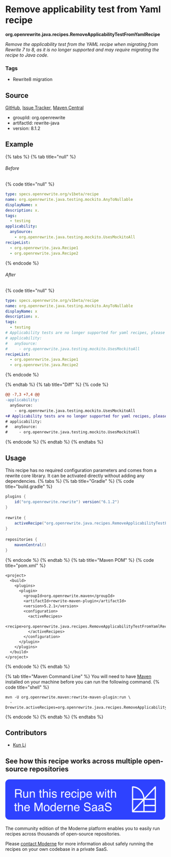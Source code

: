 # Remove applicability test from Yaml recipe

**org.openrewrite.java.recipes.RemoveApplicabilityTestFromYamlRecipe**

_Remove the applicability test from the YAML recipe when migrating from Rewrite 7 to 8, as it is no longer supported and may require migrating the recipe to Java code._

### Tags

* Rewrite8 migration

## Source

[GitHub](https://github.com/openrewrite/rewrite/blob/main/rewrite-java/src/main/java/org/openrewrite/java/recipes/RemoveApplicabilityTestFromYamlRecipe.java), [Issue Tracker](https://github.com/openrewrite/rewrite/issues), [Maven Central](https://central.sonatype.com/artifact/org.openrewrite/rewrite-java/8.1.2/jar)

* groupId: org.openrewrite
* artifactId: rewrite-java
* version: 8.1.2

## Example


{% tabs %}
{% tab title="null" %}

###### Before
{% code title="null" %}
```yaml
type: specs.openrewrite.org/v1beta/recipe
name: org.openrewrite.java.testing.mockito.AnyToNullable
displayName: x
description: x.
tags:
  - testing
applicability:
  anySource:
    - org.openrewrite.java.testing.mockito.UsesMockitoAll
recipeList:
  - org.openrewrite.java.Recipe1
  - org.openrewrite.java.Recipe2
```
{% endcode %}

###### After
{% code title="null" %}
```yaml
type: specs.openrewrite.org/v1beta/recipe
name: org.openrewrite.java.testing.mockito.AnyToNullable
displayName: x
description: x.
tags:
  - testing
# Applicability tests are no longer supported for yaml recipes, please remove or require migrating the recipe to Java code
# applicability:
#   anySource:
#     - org.openrewrite.java.testing.mockito.UsesMockitoAll
recipeList:
  - org.openrewrite.java.Recipe1
  - org.openrewrite.java.Recipe2
```
{% endcode %}

{% endtab %}
{% tab title="Diff" %}
{% code %}
```diff
@@ -7,3 +7,4 @@
-applicability:
  anySource:
    - org.openrewrite.java.testing.mockito.UsesMockitoAll
+# Applicability tests are no longer supported for yaml recipes, please remove or require migrating the recipe to Java code
# applicability:
#   anySource:
#     - org.openrewrite.java.testing.mockito.UsesMockitoAll
```
{% endcode %}
{% endtab %}
{% endtabs %}


## Usage

This recipe has no required configuration parameters and comes from a rewrite core library. It can be activated directly without adding any dependencies.
{% tabs %}
{% tab title="Gradle" %}
{% code title="build.gradle" %}
```groovy
plugins {
    id("org.openrewrite.rewrite") version("6.1.2")
}

rewrite {
    activeRecipe("org.openrewrite.java.recipes.RemoveApplicabilityTestFromYamlRecipe")
}

repositories {
    mavenCentral()
}

```
{% endcode %}
{% endtab %}
{% tab title="Maven POM" %}
{% code title="pom.xml" %}
```markup
<project>
  <build>
    <plugins>
      <plugin>
        <groupId>org.openrewrite.maven</groupId>
        <artifactId>rewrite-maven-plugin</artifactId>
        <version>5.2.1</version>
        <configuration>
          <activeRecipes>
            <recipe>org.openrewrite.java.recipes.RemoveApplicabilityTestFromYamlRecipe</recipe>
          </activeRecipes>
        </configuration>
      </plugin>
    </plugins>
  </build>
</project>
```
{% endcode %}
{% endtab %}

{% tab title="Maven Command Line" %}
You will need to have [Maven](https://maven.apache.org/download.cgi) installed on your machine before you can run the following command.
{% code title="shell" %}
```shell
mvn -U org.openrewrite.maven:rewrite-maven-plugin:run \
  -Drewrite.activeRecipes=org.openrewrite.java.recipes.RemoveApplicabilityTestFromYamlRecipe
```
{% endcode %}
{% endtab %}
{% endtabs %}
## Contributors
* [Kun Li](kun@moderne.io)


## See how this recipe works across multiple open-source repositories

[![Moderne Link Image](/.gitbook/assets/ModerneRecipeButton.png)](https://public.moderne.io/recipes/org.openrewrite.java.recipes.RemoveApplicabilityTestFromYamlRecipe)

The community edition of the Moderne platform enables you to easily run recipes across thousands of open-source repositories.

Please [contact Moderne](https://moderne.io/product) for more information about safely running the recipes on your own codebase in a private SaaS.

